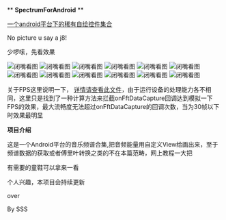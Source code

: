  ** **SpectrumForAndroid** ** 
 
[一个android平台下的稀有自绘控件集合](https://github.com/michael007js/SimpleViewSet)

No picture u say a j8!

少啰嗦，先看效果

![闭嘴看图](https://github.com/michael007js/SpectrumForAndroid/blob/master/gif/20200331_180234.gif "闭嘴看图")
![闭嘴看图](https://github.com/michael007js/SpectrumForAndroid/blob/master/gif/20200331_180234.gif "闭嘴看图")
![闭嘴看图](https://github.com/michael007js/SpectrumForAndroid/blob/master/gif/20200331_180234.gif "闭嘴看图")
![闭嘴看图](https://github.com/michael007js/SpectrumForAndroid/blob/master/gif/20200331_180234.gif "闭嘴看图")
![闭嘴看图](https://github.com/michael007js/SpectrumForAndroid/blob/master/gif/20200331_180234.gif "闭嘴看图")
![闭嘴看图](https://github.com/michael007js/SpectrumForAndroid/blob/master/gif/20200331_180234.gif "闭嘴看图")
![闭嘴看图](https://github.com/michael007js/SpectrumForAndroid/blob/master/gif/20200331_180234.gif "闭嘴看图")
![闭嘴看图](https://github.com/michael007js/SpectrumForAndroid/blob/master/gif/20200331_180234.gif "闭嘴看图")
![闭嘴看图](https://github.com/michael007js/SpectrumForAndroid/blob/master/gif/20200331_180234.gif "闭嘴看图")
![闭嘴看图](https://github.com/michael007js/SpectrumForAndroid/blob/master/gif/20200331_180234.gif "闭嘴看图")
![闭嘴看图](https://github.com/michael007js/SpectrumForAndroid/blob/master/gif/20200331_180234.gif "闭嘴看图")
![闭嘴看图](https://github.com/michael007js/SpectrumForAndroid/blob/master/gif/20200331_180234.gif "闭嘴看图")

 关于FPS这里说明一下， [详情请查看此文件](https://github.com/michael007js/SpectrumForAndroid/blob/master/app/src/main/java/com/sss/spectrum/AppConstant.java)，由于运行设备的处理能力各不相同，这里只是找到了一种计算方法来拦截onFftDataCapture回调达到模拟一下FPS的效果，最大流畅度无法超过onFftDataCapture的回调次数，当为30帧以下时效果最明显

 **项目介绍** 
 
 这是一个Android平台的音乐频谱合集,把音频能量用自定义View给画出来，至于频谱数据的获取或者傅里叶转换之类的不在本篇范畴，网上教程一大把
 
 有需要的童鞋可以拿来一看

 个人兴趣，本项目会持续更新
 
 over
 
 By SSS





